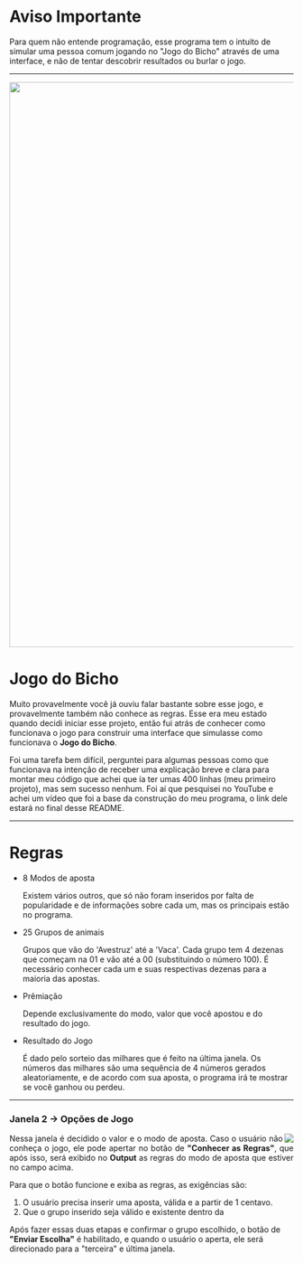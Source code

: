 # Aviso Importante
<p>
  Para quem não entende programação, esse programa tem o intuito de simular uma pessoa comum jogando no "Jogo do Bicho" através de uma interface, e não de tentar descobrir resultados ou burlar o jogo.
</p>
<hr>

<img src="https://github.com/franssa01/Projects/blob/main/Python%20Projects/My%20Projects/0001%20Jogo%20do%20bicho/%26%20-%20Image/Captura%20de%20Tela%20(155).png" width="1000px" align="center">

# Jogo do Bicho
<p>
  Muito provavelmente você já ouviu falar bastante sobre esse jogo, e provavelmente também não conhece as regras. Esse era meu estado quando decidi iniciar esse projeto, então fui atrás de conhecer como funcionava o jogo para construir uma interface que simulasse como funcionava o <b>Jogo do Bicho</b>. 
</p>
<p>
  Foi uma tarefa bem difícil, perguntei para algumas pessoas como que funcionava na intenção de receber uma explicação breve e clara para montar meu código que achei que ía ter umas 400 linhas (meu primeiro projeto), mas sem sucesso nenhum. Foi aí que pesquisei no YouTube e achei um vídeo que foi a base da construção do meu programa, o link dele estará no final desse README.
</p>

<hr>

# Regras 
<p>
  <ul>
    <li>
      8 Modos de aposta
      <p>
        Existem vários outros, que só não foram inseridos por falta de popularidade e de informações sobre cada um, mas os           principais estão no programa.
      </p>
    </li>
    <li>
      25 Grupos de animais
      <p>
        Grupos que vão do 'Avestruz' até a 'Vaca'. Cada grupo tem 4 dezenas que começam na 01 e vão até a 00 (substituindo o         número 100). É necessário conhecer cada um e suas respectivas dezenas para a maioria das apostas.
      </p>
    </li>
    <li>
      Prêmiação
      <p>
        Depende exclusivamente do modo, valor que você apostou e do resultado do jogo.
      </p>
    </li>
    <li>
      Resultado do Jogo
      <p>
        É dado pelo sorteio das milhares que é feito na última janela. Os números das milhares são uma sequência de 4 números         gerados aleatoriamente, e de acordo com sua aposta, o programa irá te mostrar se você ganhou ou perdeu.
      </p>
    </li>
  </ul>
</p>

<hr>

<div>
  
  <h3>Janela 2 → Opções de Jogo</h3>
  
  <img src="https://github.com/franssa01/Projects/blob/main/Python%20Projects/My%20Projects/0001%20Jogo%20do%20bicho/imagem%20teste%5D.jpg" align="right">
 
  <p align="justify">
    Nessa janela é decidido o valor e o modo de aposta. Caso o usuário não conheça o jogo, ele pode apertar no botão de           <b>"Conhecer as Regras"</b>, que após isso, será exibido no <b>Output</b> as regras do modo de aposta que estiver no         campo acima.
  </p>
  <p>
    Para que o botão funcione e exiba as regras, as exigências são:
    <ol>
      <li>O usuário precisa inserir uma aposta, válida e a partir de 1 centavo.</li>
      <li>Que o grupo inserido seja válido e existente dentro da</li>
    </ol>
  </p>
    Após fazer essas duas etapas e confirmar o grupo escolhido, o botão de <b>"Enviar Escolha"</b> é habilitado, e quando o       usuário o aperta, ele será direcionado para a "terceira" e última janela. 
  <p>
  </p>
</div>
